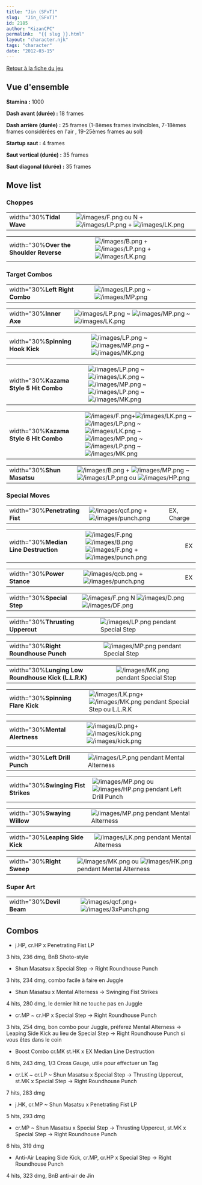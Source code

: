 ```yaml
---
title: "Jin (SFxT)"
slug:  "Jin_(SFxT)"
id: 2185
author: "KizanCPC"
permalink:  "{{ slug }}.html"
layout: "character.njk"
tags: "character"
date: "2012-03-15"
---
```


[Retour à la fiche du jeu](Street_Fighter_x_Tekken "wikilink")

## Vue d'ensemble

**Stamina :** 1000

**Dash avant (durée) :** 18 frames

**Dash arrière (durée) :** 25 frames (1-8èmes frames invincibles,
7-18èmes frames considérées en l'air , 19-25èmes frames au sol)

**Startup saut :** 4 frames

**Saut vertical (durée) :** 35 frames

**Saut diagonal (durée) :** 35 frames

## Move list

### Choppes

|                          |                                                                                                                      |
|--------------------------|----------------------------------------------------------------------------------------------------------------------|
| width="30%**Tidal Wave** | ![](/images/F.png "/images/F.png") ou N +![](/images/LP.png "/images/LP.png") + ![](/images/LK.png "/images/LK.png") |

|                                         |                                                                                                                 |
|-----------------------------------------|-----------------------------------------------------------------------------------------------------------------|
| width="30%**Over the Shoulder Reverse** | ![](/images/B.png "/images/B.png") +![](/images/LP.png "/images/LP.png") + ![](/images/LK.png "/images/LK.png") |

### Target Combos

|                                |                                                                              |
|--------------------------------|------------------------------------------------------------------------------|
| width="30%**Left Right Combo** | ![](/images/LP.png "/images/LP.png") \~ ![](/images/MP.png "/images/MP.png") |

|                         |                                                                                                                      |
|-------------------------|----------------------------------------------------------------------------------------------------------------------|
| width="30%**Inner Axe** | ![](/images/LP.png "/images/LP.png") \~ ![](/images/MP.png "/images/MP.png") \~ ![](/images/LK.png "/images/LK.png") |

|                                  |                                                                                                                      |
|----------------------------------|----------------------------------------------------------------------------------------------------------------------|
| width="30%**Spinning Hook Kick** | ![](/images/LP.png "/images/LP.png") \~ ![](/images/MP.png "/images/MP.png") \~ ![](/images/MK.png "/images/MK.png") |

|                                        |                                                                                                                                                                                                      |
|----------------------------------------|------------------------------------------------------------------------------------------------------------------------------------------------------------------------------------------------------|
| width="30%**Kazama Style 5 Hit Combo** | ![](/images/LP.png "/images/LP.png") \~ ![](/images/LK.png "/images/LK.png") \~ ![](/images/MP.png "/images/MP.png") \~ ![](/images/LP.png "/images/LP.png") \~ ![](/images/MK.png "/images/MK.png") |

|                                        |                                                                                                                                                                                                                                                                                 |
|----------------------------------------|---------------------------------------------------------------------------------------------------------------------------------------------------------------------------------------------------------------------------------------------------------------------------------|
| width="30%**Kazama Style 6 Hit Combo** | ![](/images/F.png "/images/F.png")+![](/images/LK.png "/images/LK.png") \~ ![](/images/LP.png "/images/LP.png") \~ ![](/images/LK.png "/images/LK.png") \~ ![](/images/MP.png "/images/MP.png") \~ ![](/images/LP.png "/images/LP.png") \~ ![](/images/MK.png "/images/MK.png") |

|                            |                                                                                                                                                           |
|----------------------------|-----------------------------------------------------------------------------------------------------------------------------------------------------------|
| width="30%**Shun Masatsu** | ![](/images/B.png "/images/B.png") + ![](/images/MP.png "/images/MP.png") \~ ![](/images/LP.png "/images/LP.png") ou ![](/images/HP.png "/images/HP.png") |

### Special Moves

|                                |                                                                                     |            |
|--------------------------------|-------------------------------------------------------------------------------------|------------|
| width="30%**Penetrating Fist** | ![](/images/qcf.png "/images/qcf.png") + ![](/images/punch.png "/images/punch.png") | EX, Charge |

|                                       |                                                                                                                                                     |     |
|---------------------------------------|-----------------------------------------------------------------------------------------------------------------------------------------------------|-----|
| width="30%**Median Line Destruction** | ![](/images/F.png "/images/F.png")![](/images/B.png "/images/B.png")![](/images/F.png "/images/F.png") + ![](/images/punch.png "/images/punch.png") | EX  |

|                            |                                                                                     |     |
|----------------------------|-------------------------------------------------------------------------------------|-----|
| width="30%**Power Stance** | ![](/images/qcb.png "/images/qcb.png") + ![](/images/punch.png "/images/punch.png") | EX  |

|                            |                                                                                                              |
|----------------------------|--------------------------------------------------------------------------------------------------------------|
| width="30%**Special Step** | ![](/images/F.png "/images/F.png") N ![](/images/D.png "/images/D.png") ![](/images/DF.png "/images/DF.png") |

|                                  |                                                           |
|----------------------------------|-----------------------------------------------------------|
| width="30%**Thrusting Uppercut** | ![](/images/LP.png "/images/LP.png") pendant Special Step |

|                                      |                                                           |
|--------------------------------------|-----------------------------------------------------------|
| width="30%**Right Roundhouse Punch** | ![](/images/MP.png "/images/MP.png") pendant Special Step |

|                                                     |                                                           |
|-----------------------------------------------------|-----------------------------------------------------------|
| width="30%**Lunging Low Roundhouse Kick (L.L.R.K)** | ![](/images/MK.png "/images/MK.png") pendant Special Step |

|                                   |                                                                                                           |
|-----------------------------------|-----------------------------------------------------------------------------------------------------------|
| width="30%**Spinning Flare Kick** | ![](/images/LK.png "/images/LK.png")+![](/images/MK.png "/images/MK.png") pendant Special Step ou L.L.R.K |

|                                |                                                                                                                      |
|--------------------------------|----------------------------------------------------------------------------------------------------------------------|
| width="30%**Mental Alertness** | ![](/images/D.png "/images/D.png")+ ![](/images/kick.png "/images/kick.png")![](/images/kick.png "/images/kick.png") |

|                                |                                                               |
|--------------------------------|---------------------------------------------------------------|
| width="30%**Left Drill Punch** | ![](/images/LP.png "/images/LP.png") pendant Mental Alterness |

|                                     |                                                                                                       |
|-------------------------------------|-------------------------------------------------------------------------------------------------------|
| width="30%**Swinging Fist Strikes** | ![](/images/MP.png "/images/MP.png") ou ![](/images/HP.png "/images/HP.png") pendant Left Drill Punch |

|                              |                                                               |
|------------------------------|---------------------------------------------------------------|
| width="30%**Swaying Willow** | ![](/images/MP.png "/images/MP.png") pendant Mental Alterness |

|                                 |                                                               |
|---------------------------------|---------------------------------------------------------------|
| width="30%**Leaping Side Kick** | ![](/images/LK.png "/images/LK.png") pendant Mental Alterness |

|                           |                                                                                                       |
|---------------------------|-------------------------------------------------------------------------------------------------------|
| width="30%**Right Sweep** | ![](/images/MK.png "/images/MK.png") ou ![](/images/HK.png "/images/HK.png") pendant Mental Alterness |

### Super Art

|                          |                                                                                       |
|--------------------------|---------------------------------------------------------------------------------------|
| width="30%**Devil Beam** | ![](/images/qcf.png "/images/qcf.png")+![](/images/3xPunch.png "/images/3xPunch.png") |

## Combos

- j.HP, cr.HP x Penetrating Fist LP

3 hits, 236 dmg, BnB Shoto-style

- Shun Masatsu x Special Step -\> Right Roundhouse Punch

3 hits, 234 dmg, combo facile à faire en Juggle

- Shun Masatsu x Mental Alterness -\> Swinging Fist Strikes

4 hits, 280 dmg, le dernier hit ne touche pas en Juggle

- cr.MP \~ cr.HP x Special Step -\> Right Roundhouse Punch

3 hits, 254 dmg, bon combo pour Juggle, préferez Mental Alterness -\>
Leaping Side Kick au lieu de Special Step -\> Right Roundhouse Punch si
vous êtes dans le coin

- Boost Combo cr.MK st.HK x EX Median Line Destruction

6 hits, 243 dmg, 1/3 Cross Gauge, utile pour effectuer un Tag

- cr.LK \~ cr.LP \~ Shun Masatsu x Special Step -\> Thrusting Uppercut,
  st.MK x Special Step -\> Right Roundhouse Punch

7 hits, 283 dmg

- j.HK, cr.MP \~ Shun Masatsu x Penetrating Fist LP

5 hits, 293 dmg

- cr.MP \~ Shun Masatsu x Special Step -\> Thrusting Uppercut, st.MK x
  Special Step -\> Right Roundhouse Punch

6 hits, 319 dmg

- Anti-Air Leaping Side Kick, cr.MP, cr.HP x Special Step -\> Right
  Roundhouse Punch

4 hits, 323 dmg, BnB anti-air de Jin

